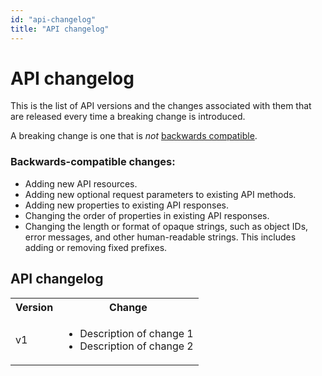 ```yaml
---
id: "api-changelog"
title: "API changelog"
---
```


# API changelog

This is the list of API versions and the changes associated with them that are released every time a breaking change is introduced.

A breaking change is one that is *not* [backwards compatible](#what-are-backwards-compatible-changes).

### Backwards-compatible changes:
* Adding new API resources.
* Adding new optional request parameters to existing API methods.
* Adding new properties to existing API responses.
* Changing the order of properties in existing API responses.
* Changing the length or format of opaque strings, such as object IDs, error messages, and other human-readable strings. This includes adding or removing fixed prefixes.

## API changelog

<table>
  <tbody>
    <tr>
      <th>Version</th>
      <th>Change</th>
    </tr>
    <tr>
      <td>v1</td>
      <td>
        <ul>
          <li>Description of change 1</li>
          <li>Description of change 2</li>
        </ul>
      </td>
    </tr>
  </tbody>
</table>